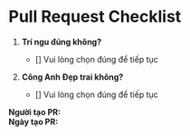 # Pull Request Checklist

1. **Trí ngu đúng không?**

   - [] Vui lòng chọn đúng để tiếp tục

2. **Công Anh Đẹp trai không?**

   - [] Vui lòng chọn đúng để tiếp tục

**Người tạo PR:**  
**Ngày tạo PR:**
